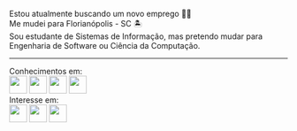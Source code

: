 Estou atualmente buscando um novo emprego 🐱‍👤 <br>
Me mudei para Florianópolis - SC 🏝 <br>
Sou estudante de Sistemas de Informação, mas pretendo mudar para Engenharia de Software ou Ciência da Computação. <br>
<hr>
Conhecimentos em:
<div style="display:inlineblock;">
  <img src="https://cdn.jsdelivr.net/gh/devicons/devicon/icons/python/python-original.svg" style="width:32px" />
  <img src="https://cdn.jsdelivr.net/gh/devicons/devicon/icons/html5/html5-original.svg" style="width:32px"/>
  <img src="https://cdn.jsdelivr.net/gh/devicons/devicon/icons/css3/css3-original.svg" style="width:32px"/>
  <img src="https://cdn.jsdelivr.net/gh/devicons/devicon/icons/javascript/javascript-original.svg" style="width:32px"/>
</div>
Interesse em:
<div style="display:inlineblock;">
  <img src="https://cdn.jsdelivr.net/gh/devicons/devicon/icons/react/react-original.svg" style="width:32px"/>
  <img src="https://cdn.jsdelivr.net/gh/devicons/devicon/icons/typescript/typescript-original.svg" style="width:32px"/>
  <img src="https://cdn.jsdelivr.net/gh/devicons/devicon/icons/sass/sass-original.svg" style="width:32px"/>
</div>

<!--
**VitorRubenich/VitorRubenich** is a ✨ _special_ ✨ repository because its `README.md` (this file) appears on your GitHub profile.

Here are some ideas to get you started:

- 🔭 I’m currently working on ...
- 🌱 I’m currently learning ...
- 👯 I’m looking to collaborate on ...
- 🤔 I’m looking for help with ...
- 💬 Ask me about ...
- 📫 How to reach me: ...
- 😄 Pronouns: ...
- ⚡ Fun fact: ...
-->
